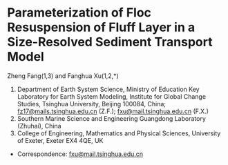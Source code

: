 # Parameterization of Floc Resuspension of Fluff Layer in a Size-Resolved Sediment Transport Model

Zheng Fang(1,3) and Fanghua Xu(1,2,*)

1. Department of Earth System Science, Ministry of Education Key Laboratory for Earth System Modeling, Institute for Global Change Studies, Tsinghua University, Beijing 100084, China; fz17@mails.tsinghua.edu.cn (Z.F.); fxu@mail.tsinghua.edu.cn (F.X.)
2. Southern Marine Science and Engineering Guangdong Laboratory (Zhuhai), China
3. College of Engineering, Mathematics and Physical Sciences, University of Exeter, Exeter EX4 4QE, UK 
*  Correspondence: fxu@mail.tsinghua.edu.cn
